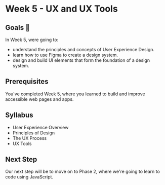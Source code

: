 # Week 5 - UX and UX Tools

## Goals 🌟
In Week 5, were going to:

- understand the principles and concepts of User Experience Design. 
- learn how to use Figma to create a design system.
- design and build UI elements that form the foundation of a design system.

## Prerequisites 
You've completed Week 5, where you learned to build and improve accessible web pages and apps. 

## Syllabus
- User Experience Overview
- Principles of Design
- The UX Process
- UX Tools

## Next Step
Our next step will be to move on to Phase 2, where we're going to learn to code using JavaScript. 